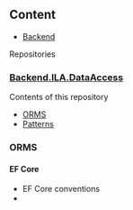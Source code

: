 ##


## Content

- [Backend](#backend)

Repositories

### [Backend.ILA.DataAccess](https://github.com/WoW-2-0/Backend.ILA.DataAccess)

Contents of this repository

- [ORMS](#orms)
- [Patterns]()


### ORMS 

#### EF Core

- EF Core conventions
- 

